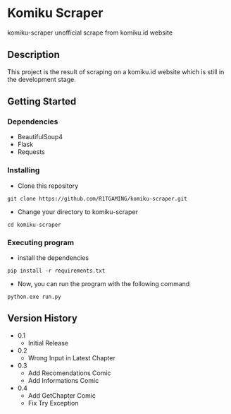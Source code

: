# Komiku Scraper

komiku-scraper unofficial scrape from komiku.id website

## Description

This project is the result of scraping on a komiku.id website which is still in the development stage.

## Getting Started

### Dependencies

* BeautifulSoup4
* Flask
* Requests

### Installing

* Clone this repository
```
git clone https://github.com/R1TGAMING/komiku-scraper.git
```
* Change your directory to komiku-scraper
```
cd komiku-scraper
```

### Executing program

* install the dependencies
```
pip install -r requirements.txt
```
* Now, you can run the program with the following command
```
python.exe run.py
```

## Version History

* 0.1  
    * Initial Release
* 0.2
    * Wrong Input in Latest Chapter
* 0.3
    * Add Recomendations Comic
    * Add Informations Comic
* 0.4
    * Add GetChapter Comic
    * Fix Try Exception 